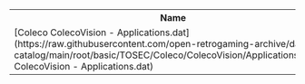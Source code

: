 <table>
<tr><th>Name</th><th>Size</th></tr>
<tr><td>[Coleco ColecoVision - Applications.dat](https://raw.githubusercontent.com/open-retrogaming-archive/dat-catalog/main/root/basic/TOSEC/Coleco/ColecoVision/Applications/Coleco ColecoVision - Applications.dat)</td><td>2423</td></tr>
</table>
